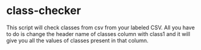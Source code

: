 # class-checker
This script will check classes from csv from your labeled CSV. All you have to do is change the header name of classes column with class1 and it will give you all the values of classes present in that column. 
